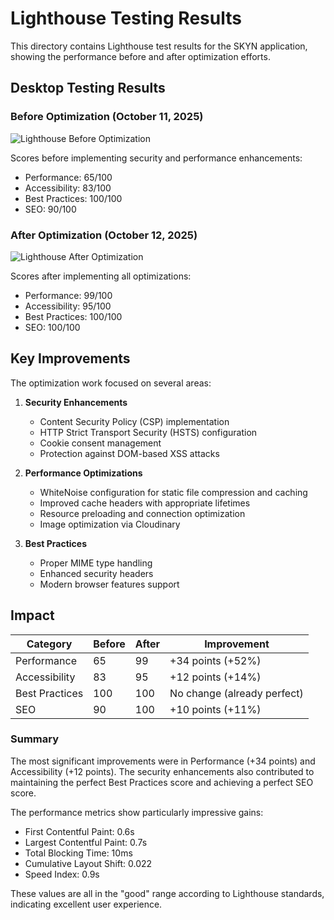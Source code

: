 # Lighthouse Testing Results

This directory contains Lighthouse test results for the SKYN application, showing the performance before and after optimization efforts.

## Desktop Testing Results

### Before Optimization (October 11, 2025)

![Lighthouse Before Optimization](images/lighthouse_before_desktop.png)

Scores before implementing security and performance enhancements:

- Performance: 65/100
- Accessibility: 83/100
- Best Practices: 100/100
- SEO: 90/100

### After Optimization (October 12, 2025)

![Lighthouse After Optimization](images/lighthouse_after_desktop.png)

Scores after implementing all optimizations:

- Performance: 99/100
- Accessibility: 95/100
- Best Practices: 100/100
- SEO: 100/100

## Key Improvements

The optimization work focused on several areas:

1. **Security Enhancements**
   - Content Security Policy (CSP) implementation
   - HTTP Strict Transport Security (HSTS) configuration
   - Cookie consent management
   - Protection against DOM-based XSS attacks

2. **Performance Optimizations**
   - WhiteNoise configuration for static file compression and caching
   - Improved cache headers with appropriate lifetimes
   - Resource preloading and connection optimization
   - Image optimization via Cloudinary

3. **Best Practices**
   - Proper MIME type handling
   - Enhanced security headers
   - Modern browser features support

## Impact

| Category | Before | After | Improvement |
|----------|--------|-------|-------------|
| Performance | 65 | 99 | +34 points (+52%) |
| Accessibility | 83 | 95 | +12 points (+14%) |
| Best Practices | 100 | 100 | No change (already perfect) |
| SEO | 90 | 100 | +10 points (+11%) |

### Summary

The most significant improvements were in Performance (+34 points) and Accessibility (+12 points). The security enhancements also contributed to maintaining the perfect Best Practices score and achieving a perfect SEO score.

The performance metrics show particularly impressive gains:

- First Contentful Paint: 0.6s
- Largest Contentful Paint: 0.7s
- Total Blocking Time: 10ms
- Cumulative Layout Shift: 0.022
- Speed Index: 0.9s

These values are all in the "good" range according to Lighthouse standards, indicating excellent user experience.

